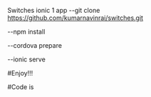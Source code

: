 Switches ionic 1 app
--git clone https://github.com/kumarnavinrai/switches.git

--npm install

--cordova prepare

--ionic serve

#Enjoy!!!

#Code is 
